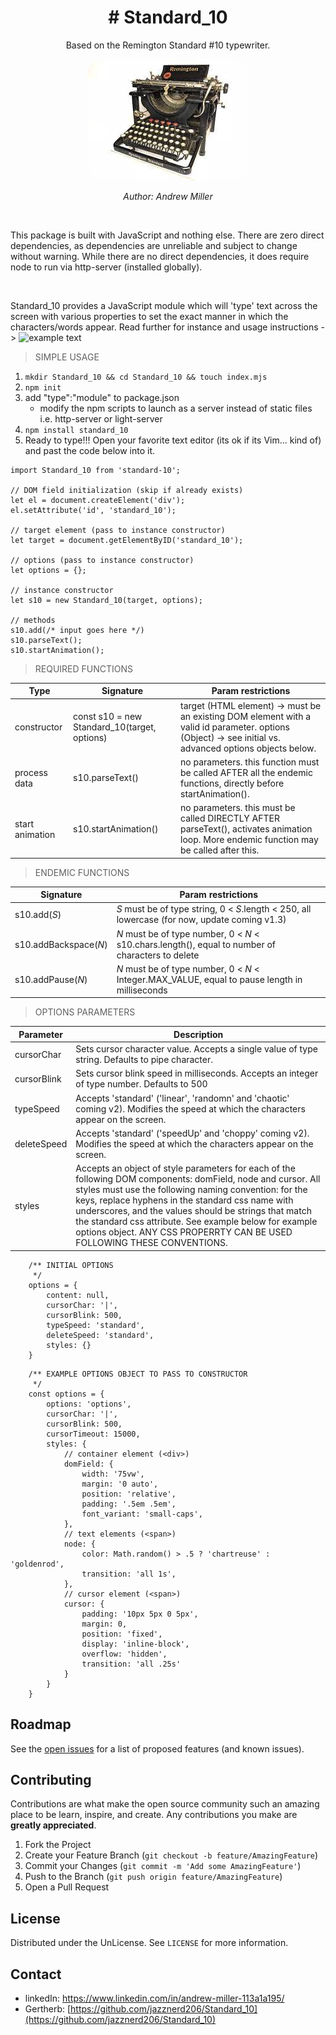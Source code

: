 <h1 align="center"># Standard_10</h1>
<p align="center">Based on the Remington Standard #10 typewriter.</p>

<p align="center">
    <img src="typewriter_image.jpeg" style="border-radius: 25px; max-height: 400px; width: auto;"
    />
</p>

<p align="center" style="font-style: italic;">
Author: Andrew Miller
</p>

<br>

This package is built with JavaScript and nothing else. There are zero direct dependencies, as dependencies are unreliable and subject to change without warning. While there are no direct dependencies, it does require node to run via http-server (installed globally).

<br>

Standard_10 provides a JavaScript module which will 'type' text across the screen with various properties to set the exact manner in which the characters/words appear. Read further for instance and usage instructions ->
<img src="firstScreen.gif" alt="example text" style="max-height: 400px;"/>
<br>

> SIMPLE USAGE

1. `mkdir Standard_10 && cd Standard_10 && touch index.mjs`
2. `npm init`
3. add "type":"module" to package.json
    - modify the npm scripts to launch as a server instead of static files i.e. http-server or light-server
4. `npm install standard_10`
5. Ready to type!!! Open your favorite text editor (its ok if its Vim... kind of) and past the code below into it.

```
import Standard_10 from 'standard-10';

// DOM field initialization (skip if already exists)
let el = document.createElement('div');
el.setAttribute('id', 'standard_10');

// target element (pass to instance constructor)
let target = document.getElementByID('standard_10');

// options (pass to instance constructor)
let options = {};

// instance constructor
let s10 = new Standard_10(target, options);

// methods
s10.add(/* input goes here */)
s10.parseText();
s10.startAnimation();
```

> REQUIRED FUNCTIONS

| Type            | Signature                                    | Param restrictions                                                                                                                                      |
| --------------- | -------------------------------------------- | ------------------------------------------------------------------------------------------------------------------------------------------------------- |
| constructor     | const s10 = new Standard_10(target, options) | target (HTML element) -> must be an existing DOM element with a valid id parameter. options (Object) -> see initial vs. advanced options objects below. |
| process data    | s10.parseText()                              | no parameters. this function must be called AFTER all the endemic functions, directly before startAnimation().                                          |
| start animation | s10.startAnimation()                         | no parameters. this must be called DIRECTLY AFTER parseText(), activates animation loop. More endemic function may be called after this.                |

> ENDEMIC FUNCTIONS

| Signature             | Param restrictions                                                                                |
| --------------------- | ------------------------------------------------------------------------------------------------- |
| s10.add(_S_)          | _S_ must be of type string, 0 < _S_.length < 250, all lowercase (for now, update coming v1.3)     |
| s10.addBackspace(_N_) | _N_ must be of type number, 0 < _N_ < s10.chars.length(), equal to number of characters to delete |
| s10.addPause(_N_)     | _N_ must be of type number, 0 < _N_ < Integer.MAX_VALUE, equal to pause length in milliseconds    |

> OPTIONS PARAMETERS

| Parameter   | Description                                                                                                                                                                                                                                                                                                                                                                                                               |
| ----------- | ------------------------------------------------------------------------------------------------------------------------------------------------------------------------------------------------------------------------------------------------------------------------------------------------------------------------------------------------------------------------------------------------------------------------- |
| cursorChar  | Sets cursor character value. Accepts a single value of type string. Defaults to pipe character.                                                                                                                                                                                                                                                                                                                           |
| cursorBlink | Sets cursor blink speed in milliseconds. Accepts an integer of type number. Defaults to 500                                                                                                                                                                                                                                                                                                                               |
| typeSpeed   | Accepts 'standard' ('linear', 'randomn' and 'chaotic' coming v2). Modifies the speed at which the characters appear on the screen.                                                                                                                                                                                                                                                                                        |
| deleteSpeed | Accepts 'standard' ('speedUp' and 'choppy' coming v2). Modifies the speed at which the characters appear on the screen.                                                                                                                                                                                                                                                                                                   |
| styles      | Accepts an object of style parameters for each of the following DOM components: domField, node and cursor. All styles must use the following naming convention: for the keys, replace hyphens in the standard css name with underscores, and the values should be strings that match the standard css attribute. See example below for example options object. ANY CSS PROPERRTY CAN BE USED FOLLOWING THESE CONVENTIONS. |

```
    /** INITIAL OPTIONS
     */
    options = {
        content: null,
        cursorChar: '|',
        cursorBlink: 500,
        typeSpeed: 'standard',
        deleteSpeed: 'standard',
        styles: {}
    }
```

```
    /** EXAMPLE OPTIONS OBJECT TO PASS TO CONSTRUCTOR
     */
    const options = {
        options: 'options',
        cursorChar: '|',
        cursorBlink: 500,
        cursorTimeout: 15000,
        styles: {
            // container element (<div>)
            domField: {
                width: '75vw',
                margin: '0 auto',
                position: 'relative',
                padding: '.5em .5em',
                font_variant: 'small-caps',
            },
            // text elements (<span>)
            node: {
                color: Math.random() > .5 ? 'chartreuse' : 'goldenrod',
                transition: 'all 1s',
            },
            // cursor element (<span>)
            cursor: {
                padding: '10px 5px 0 5px',
                margin: 0,
                position: 'fixed',
                display: 'inline-block',
                overflow: 'hidden',
                transition: 'all .25s'
            }
        }
    }
```

## Roadmap

See the [open issues](https://github.com/jazznerd206/Standard_10/issues) for a list of proposed features (and known issues).

<!-- CONTRIBUTING -->

## Contributing

Contributions are what make the open source community such an amazing place to be learn, inspire, and create. Any contributions you make are **greatly appreciated**.

1. Fork the Project
2. Create your Feature Branch (`git checkout -b feature/AmazingFeature`)
3. Commit your Changes (`git commit -m 'Add some AmazingFeature'`)
4. Push to the Branch (`git push origin feature/AmazingFeature`)
5. Open a Pull Request

<!-- LICENSE -->

## License

Distributed under the UnLicense. See `LICENSE` for more information.

<!-- CONTACT -->

## Contact

-   linkedIn: https://www.linkedin.com/in/andrew-miller-113a1a195/
-   Gertherb: [https://github.com/jazznerd206/Standard_10](https://github.com/jazznerd206/Standard_10)
